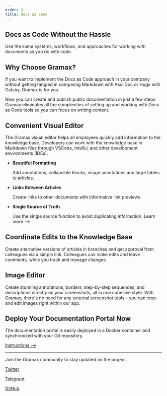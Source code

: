 ```yaml
---
order: 3
title: Docs as Code
---
```


## Docs as Code Without the Hassle

Use the same systems, workflows, and approaches for working with documents as you do with code.

## Why Choose Gramax?

If you want to implement the Docs as Code approach in your company without getting tangled in comparing Markdown with AsciiDoc or Hugo with Gatsby, Gramax is for you.

Now you can create and publish public documentation in just a few steps. Gramax eliminates all the complexities of setting up and working with Docs as Code tools so you can focus on writing content.

## Convenient Visual Editor

The Gramax visual editor helps all employees quickly add information to the knowledge base. Developers can work with the knowledge base in Markdown files through VSCode, IntelliJ, and other development environments (IDEs).

-  **Beautiful Formatting**

   Add annotations, collapsible blocks, image annotations and large tables to articles.

-  **Links Between Articles**

   Create links to other documents with informative link previews.

-  **Single Source of Truth**

   Use the single source function to avoid duplicating information. Learn more -->

## Coordinate Edits to the Knowledge Base

Create alternative versions of articles in branches and get approval from colleagues via a simple link. Colleagues can make edits and leave comments, while you track and manage changes.

## Image Editor

Create stunning annotations, borders, step-by-step sequences, and descriptions directly on your screenshots, all in one cohesive style. With Gramax, there's no need for any external screenshot tools – you can crop and edit images right within our app.

## Deploy Your Documentation Portal Now

The documentation portal is easily deployed in a Docker container and synchronized with your Git repository.

[Instructions -->]()

---

Join the Gramax community to stay updated on the project.

[Twitter](https://twitter.com/gram_ax)

[Telegram](https://t.me/gramax_chat)

[GitHub](https://github.com/Gram-ax/gramax)